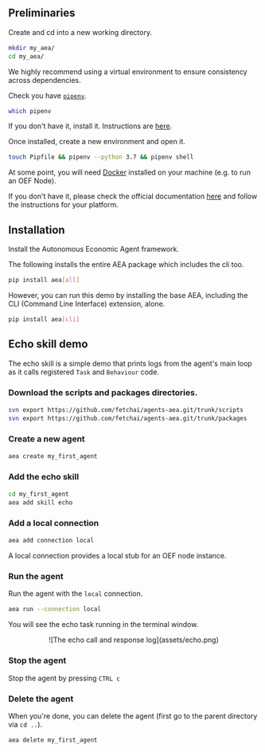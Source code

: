 ## Preliminaries

Create and cd into a new working directory.

``` bash
mkdir my_aea/
cd my_aea/
```

We highly recommend using a virtual environment to ensure consistency across dependencies.

Check you have [`pipenv`](https://github.com/pypa/pipenv).

``` bash
which pipenv
```

If you don't have it, install it. Instructions are <a href="https://pypi.org/project/pipenv/" target=_blank>here</a>.

Once installed, create a new environment and open it.

``` bash
touch Pipfile && pipenv --python 3.7 && pipenv shell
```


At some point, you will need [Docker](https://www.docker.com/) installed on your machine 
(e.g. to run an OEF Node).
 
If you don't have it, please check the official documentation [here](https://docs.docker.com/install/) 
and follow the instructions for your platform.

## Installation

Install the Autonomous Economic Agent framework.

<!--

The following installs the basic application without the cli.
``` bash
pip install aea
```
-->

The following installs the entire AEA package which includes the cli too.

``` bash
pip install aea[all]

```

However, you can run this demo by installing the base AEA, including the CLI (Command Line Interface) extension, alone.

``` bash
pip install aea[cli]

```


## Echo skill demo

The echo skill is a simple demo that prints logs from the agent's main loop as it calls registered `Task` and `Behaviour` code.



### Download the scripts and packages directories.
``` bash
svn export https://github.com/fetchai/agents-aea.git/trunk/scripts
svn export https://github.com/fetchai/agents-aea.git/trunk/packages
```

### Create a new agent
``` bash
aea create my_first_agent
```

### Add the echo skill 

``` bash
cd my_first_agent
aea add skill echo
```

### Add a local connection

``` bash
aea add connection local
```

A local connection provides a local stub for an OEF node instance.

### Run the agent

Run the agent with the `local` connection.

``` bash
aea run --connection local
```

You will see the echo task running in the terminal window.

<center>![The echo call and response log](assets/echo.png)</center>

### Stop the agent

Stop the agent by pressing `CTRL c`

### Delete the agent

When you're done, you can delete the agent (first go to the parent directory via `cd ..`).

``` bash
aea delete my_first_agent
```


<br />
